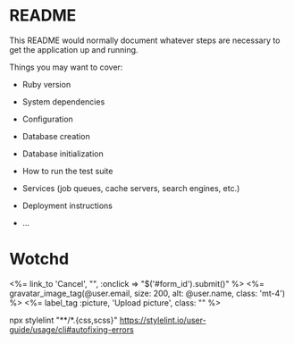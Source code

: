 # README

This README would normally document whatever steps are necessary to get the
application up and running.

Things you may want to cover:

* Ruby version

* System dependencies

* Configuration

* Database creation

* Database initialization

* How to run the test suite

* Services (job queues, cache servers, search engines, etc.)

* Deployment instructions

* ...
# Wotchd

<!-- <%= image_tag 'stephen-arnold.jpg', alt: "Mon image", width: 500, height: 500, class: "rounded" %> -->
<%= link_to 'Cancel', "", :onclick => "$('#form_id').submit()" %>
<%= gravatar_image_tag(@user.email, size: 200, alt: @user.name, class: 'mt-4') %>
<%= label_tag :picture, 'Upload picture', class: "" %>

npx stylelint "**/*.{css,scss}"
https://stylelint.io/user-guide/usage/cli#autofixing-errors

